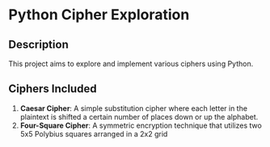 # Python Cipher Exploration

## Description

This project aims to explore and implement various ciphers using Python.

## Ciphers Included

1. **Caesar Cipher**: A simple substitution cipher where each letter in the plaintext is shifted a certain number of places down or up the alphabet.
2. **Four-Square Cipher**: A symmetric encryption technique that utilizes two 5x5 Polybius squares arranged in a 2x2 grid